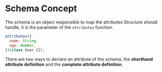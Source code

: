 # Schema Concept

The schema is an object responsible to map the attributes Structure should handle, it is the parameter of the `attributes` function.

```js
attributes({
  name: String,
  age: Number,
})(class User {});
```

There are two ways to declare an attribute of the schema, the **shorthand attribute definition** and the **complete attribute definition**.
